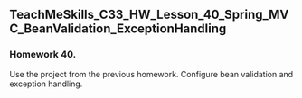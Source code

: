## TeachMeSkills_C33_HW_Lesson_40_Spring_MVC_BeanValidation_ExceptionHandling
### Homework 40.
Use the project from the previous homework.
Configure bean validation and exception handling.
